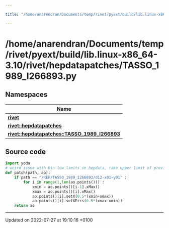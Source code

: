 ```yaml
---

title: "/home/anarendran/Documents/temp/rivet/pyext/build/lib.linux-x86_64-3.10/rivet/hepdatapatches/TASSO_1989_I266893.py"

---
```


# /home/anarendran/Documents/temp/rivet/pyext/build/lib.linux-x86_64-3.10/rivet/hepdatapatches/TASSO_1989_I266893.py



## Namespaces

| Name           |
| -------------- |
| **[rivet](http://example.org/namespaces/namespacerivet/)**  |
| **[rivet::hepdatapatches](http://example.org/namespaces/namespacerivet_1_1hepdatapatches/)**  |
| **[rivet::hepdatapatches::TASSO_1989_I266893](http://example.org/namespaces/namespacerivet_1_1hepdatapatches_1_1tasso__1989__i266893/)**  |




## Source code

```python
import yoda
# weird issue with bin low limits in hepdata, take upper limit of previous bin instead
def patch(path, ao):
    if path == "/REF/TASSO_1989_I266893/d12-x01-y01" :
        for i in range(1,len(ao.points())) :
            xmin = ao.points()[i-1].xMax()
            xmax = ao.points()[i].xMax()
            ao.points()[i].setX(0.5*(xmin+xmax))
            ao.points()[i].setXErrs(0.5*(xmax-xmin))
    return ao
```


-------------------------------

Updated on 2022-07-27 at 19:10:16 +0100
